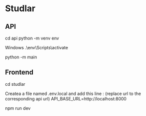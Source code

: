 # Studlar

## API
cd api
python -m venv env

Windows
.\env\Scripts\activate

python -m main

## Frontend
cd studlar

Createa a file named .env.local and add this line : (replace url to the corresponding api url)
API_BASE_URL=http://localhost:8000

npm run dev